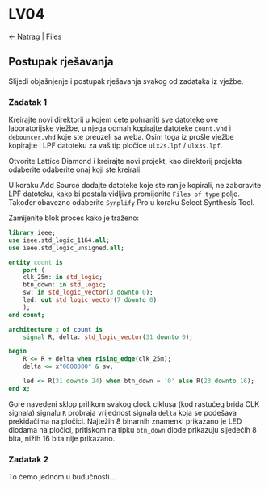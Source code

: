 # LV04

[← Natrag](../..) | [Files](_)

## Postupak rješavanja

Slijedi objašnjenje i postupak rješavanja svakog od zadataka iz vježbe.

### Zadatak 1

Kreirajte novi direktorij u kojem ćete pohraniti sve datoteke ove laboratorijske vježbe,
u njega odmah kopirajte datoteke `count.vhd` i `debouncer.vhd` koje ste preuzeli sa weba.
Osim toga iz prošle vježbe kopirajte i LPF datoteku za vaš tip pločice `ulx2s.lpf` / `ulx3s.lpf`.

Otvorite Lattice Diamond i kreirajte novi projekt, kao direktorij projekta odaberite odaberite
onaj koji ste kreirali.

U koraku Add Source dodajte datoteke koje ste ranije kopirali, ne zaboravite LPF datoteku,
kako bi postala vidljiva promijenite `Files of type` polje.
Također obavezno odaberite `Synplify` Pro u koraku Select Synthesis Tool.

Zamijenite blok proces kako je traženo:
```vhdl
library ieee;
use ieee.std_logic_1164.all;
use ieee.std_logic_unsigned.all;

entity count is
    port (
	clk_25m: in std_logic;
	btn_down: in std_logic;
	sw: in std_logic_vector(3 downto 0);
	led: out std_logic_vector(7 downto 0)
    );
end count;

architecture x of count is
    signal R, delta: std_logic_vector(31 downto 0);

begin
    R <= R + delta when rising_edge(clk_25m);
    delta <= x"0000000" & sw;

    led <= R(31 downto 24) when btn_down = '0' else R(23 downto 16);
end x;
```

Gore navedeni sklop prilikom svakog clock ciklusa (kod rastućeg brida CLK signala)
signalu `R` probraja vrijednost signala `delta` koja se podešava prekidačima na
pločici. Najtežih 8 binarnih znamenki prikazano je LED diodama na pločici, pritiskom na
tipku `btn_down` diode prikazuju sljedećih 8 bita, nižih 16 bita nije prikazano.

### Zadatak 2

To ćemo jednom u budučnosti...